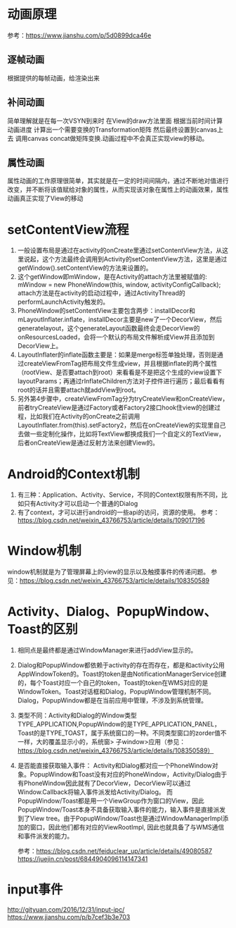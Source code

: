 # 动画原理
参考：https://www.jianshu.com/p/5d0899dca46e
## 逐帧动画
根据提供的每帧动画，给渲染出来
## 补间动画
简单理解就是在每一次VSYN到来时 在View的draw方法里面 根据当前时间计算动画进度 计算出一个需要变换的Transformation矩阵 然后最终设置到canvas上去 调用canvas concat做矩阵变换.动画过程中不会真正实现view的移动。

## 属性动画
属性动画的工作原理很简单，其实就是在一定的时间间隔内，通过不断地对值进行改变，并不断将该值赋给对象的属性，从而实现该对象在属性上的动画效果，属性动画真正实现了View的移动

# setContentView流程
1. 一般设置布局是通过在activity的onCreate里通过setContentView方法，从这里说起，这个方法最终会调用到Activity的setContentView方法，这里是通过getWindow().setContentView的方法来设置的。
2. 这个getWindow即mWindow，是在Activity的attach方法里被赋值的:
mWindow = new PhoneWindow(this, window, activityConfigCallback);
attach方法是在activity的启动过程中，通过ActivityThread的performLaunchActivity触发的。
3. PhoneWindow的setContentView主要包含两步：installDecor和mLayoutInflater.inflate，installDecor主要是new了一个DecorView，然后generatelayout，这个generateLayout函数最终会走DecorView的onResourcesLoaded，会将一个默认的布局文件解析成View并且添加到DecorView上。
4. LayoutInflater的inflate函数主要是：如果是merge标签单独处理，否则是通过createViewFromTag把布局文件生成view，并且根据inflate的两个属性（rootView、是否要attach到root）来看看是不是把这个生成的view设置下layoutParams；再通过rInflateChildren方法对子控件进行遍历；最后看看有root的话并且需要attach就addView到root。
5. 另外第4步骤中，createViewFromTag分为tryCreateView和onCreateView，前者tryCreateView是通过Factory或者Factory2接口hook住view的创建过程，比如我们在Activity的onCreate之前调用LayoutInflater.from(this).setFactory2，然后在onCreateView的实现里自己去做一些定制化操作，比如将TextView都换成我们一个自定义的TextView，后者onCreateView是通过反射方法来创建View的。

# Android的Context机制
1. 有三种：Application、Activity、Service，不同的Context权限有所不同，比如只有Activity才可以启动一个普通的Dialog
2. 有了context，才可以进行android的一些api的访问，资源的使用。
   参考：https://blog.csdn.net/weixin_43766753/article/details/109017196
# Window机制
window机制就是为了管理屏幕上的view的显示以及触摸事件的传递问题。
参见：https://blog.csdn.net/weixin_43766753/article/details/108350589

# Activity、Dialog、PopupWindow、Toast的区别
1. 相同点是最终都是通过WindowManager来进行addView显示的。
2. Dialog和PopupWindow都依赖于activity的存在而存在，都是和activity公用AppWindowToken的。Toast的token是由NotificationManagerService创建的，每个Toast对应一个自己的token，Toast的token在WMS对应的是WindowToken。Toast对话框和Dialog，PopupWindow管理机制不同。Dialog，PopupWindow都是在当前应用中管理，不涉及到系统管理。
3. 类型不同：Activity和Dialog的Window类型TYPE_APPLICATION,PopupWindow的是TYPE_APPLICATION_PANEL，Toast的是TYPE_TOAST，属于系统窗口的一种。不同类型窗口的zorder值不一样，大的覆盖显示小的，系统窗> 子window>应用（参见：https://blog.csdn.net/weixin_43766753/article/details/108350589）
4. 是否能直接获取输入事件：
   Activity和Dialog都对应一个PhoneWindow对象。PopupWindow和Toast没有对应的PhoneWindow，Activity/Dialog由于有PhoneWindow因此就有了DecorView，DecorView可以通过Window.Callback将输入事件派发给Activity/Dialog。
而PopupWindow/Toast都是用一个ViewGroup作为窗口的View，因此PopupWindow/Toast本身不具备获取输入事件的能力，输入事件是直接派发到了View tree。由于PopupWindow/Toast也是通过WindowManagerImpl添加的窗口，因此他们都有对应的ViewRootImpl, 因此也就具备了与WMS通信和事件派发的能力。
   
   参考：https://blog.csdn.net/feiduclear_up/article/details/49080587
   https://juejin.cn/post/6844904096114147341

# input事件
http://gityuan.com/2016/12/31/input-ipc/
https://www.jianshu.com/p/b7cef3b3e703